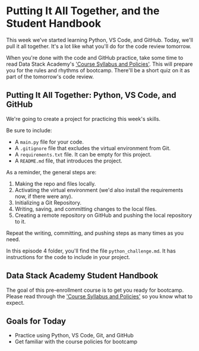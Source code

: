 # Putting It All Together, and the Student Handbook
This week we've started learning Python, VS Code, and GitHub. Today, we'll pull it all together. It's a lot like what you'll do for the code review tomorrow.

When you're done with the code and GitHub practice, take some time to read Data Stack Academy's ['Course Syllabus and Policies'](https://docs.google.com/document/d/1-k3e7yBTYhT00aO3yYzlBqNF37SpIKuF-swhT1kNxwk/edit?usp=sharing). This will prepare you for the rules and rhythms of bootcamp. There'll be a short quiz on it as part of the tomorrow's code review.

## Putting It All Together: Python, VS Code, and GitHub
We're going to create a project for practicing this week's skills. 

Be sure to include:
- A `main.py` file for your code.
- A `.gitignore` file that excludes the virtual environment from Git.
- A `requirements.txt` file. It can be empty for this project.
- A `README.md` file, that introduces the project.

As a reminder, the general steps are:
1. Making the repo and files locally.
2. Activating the virtual environment (we'd also install the requirements now, if there were any).
3. Initializing a Git Repository.
4. Writing, saving, and committing changes to the local files.
5. Creating a remote repository on GitHub and pushing the local repository to it.

Repeat the writing, committing, and pushing steps as many times as you need.

In this episode 4 folder, you'll find the file `python_challenge.md`. It has instructions for the code to include in your project. 

## Data Stack Academy Student Handbook
The goal of this pre-enrollment course is to get you ready for bootcamp. Please read through the ['Course Syllabus and Policies'](https://docs.google.com/document/d/1-k3e7yBTYhT00aO3yYzlBqNF37SpIKuF-swhT1kNxwk/edit?usp=sharing) so you know what to expect. 

## Goals for Today
- Practice using Python, VS Code, Git, and GitHub
- Get familiar with the course policies for bootcamp
